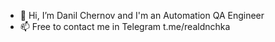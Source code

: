- 👋 Hi, I’m Danil Chernov and I'm an Automation QA Engineer
- 📫 Free to contact me in Telegram t.me/realdnchka

